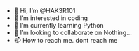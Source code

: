 - 👋 Hi, I’m @HAK3R101
- 👀 I’m interested in coding
- 🌱 I’m currently learning Python
- 💞️ I’m looking to collaborate on Nothing...
- 📫 How to reach me. dont reach me

<!---
HAK3R101/HAK3R101 is a ✨ special ✨ repository because its `README.md` (this file) appears on your GitHub profile.
You can click the Preview link to take a look at your changes.
--->
